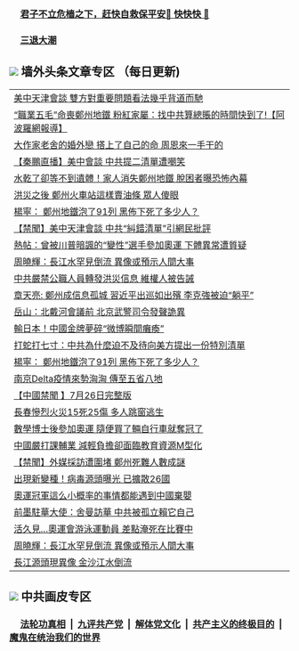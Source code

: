 
 ### &nbsp;&nbsp;&nbsp;&nbsp; [君子不立危樯之下，赶快自救保平安🍎 快快快 📩](https://github.com/pwgy/td/blob/master/README.md)

 ### &nbsp;&nbsp;&nbsp;&nbsp; [三退大潮](https://ww3.xkide.work/?key=zuuelqyfglsfjmgm&pin=65881581&ag=ogQuit&from=pw2) 

## <img src="https://img.icons8.com/cute-clipart/2x/circled-right.png"> 墙外头条文章专区 （每日更新)

<Table>
<tr><td colspan="2" align="left"><a href="https://cdn.cgei.work/?ag=c1473411&key=wjsottsjpndjwfkg&from=pw2">美中天津會談 雙方對重要問題看法幾乎背道而馳
</a></td></tr>
<tr><td colspan="2" align="left"><a href="https://cdn.cgei.work/?ag=c1473499&key=wjsottsjpndjwfkg&from=pw2">“職業五毛”命喪鄭州地鐵 粉紅家屬：找中共算總賬的時間快到了!【阿波羅網報導】
</a></td></tr>
<tr><td colspan="2" align="left"><a href="https://cdn.cgei.work/?ag=c1473517&key=wjsottsjpndjwfkg&from=pw2">大作家老舍的婚外戀 搭上了自己的命 周恩來一手干的
</a></td></tr>
<tr><td colspan="2" align="left"><a href="https://cdn.cgei.work/?ag=c1473523&key=wjsottsjpndjwfkg&from=pw2">【秦鵬直播】美中會談 中共提二清單遭嘲笑
</a></td></tr>
<tr><td colspan="2" align="left"><a href="https://cdn.cgei.work/?ag=c1473536&key=wjsottsjpndjwfkg&from=pw2">水乾了卻等不到遺體！家人消失鄭州地鐵 脫困者曝恐怖內幕
</a></td></tr>
<tr><td colspan="2" align="left"><a href="https://cdn.cgei.work/?ag=c1473486&key=wjsottsjpndjwfkg&from=pw2">洪災之後 鄭州火車站這樣賣油條 眾人傻眼
</a></td></tr>
<tr><td colspan="2" align="left"><a href="https://cdn.cgei.work/?ag=c1473507&key=wjsottsjpndjwfkg&from=pw2">楊寧： 鄭州地鐵泡了91列 黑佈下死了多少人？
</a></td></tr>
<tr><td colspan="2" align="left"><a href="https://cdn.cgei.work/?ag=c1473403&key=wjsottsjpndjwfkg&from=pw2">【禁聞】美中天津會談 中共“糾錯清單”引網民批評
</a></td></tr>
<tr><td colspan="2" align="left"><a href="https://cdn.cgei.work/?ag=c1473442&key=wjsottsjpndjwfkg&from=pw2">熱帖：曾被川普暗諷的“變性”選手參加奧運 下體異常遭質疑
</a></td></tr>
<tr><td colspan="2" align="left"><a href="https://cdn.cgei.work/?ag=c1473539&key=wjsottsjpndjwfkg&from=pw2">周曉輝：長江水罕見倒流 異像或預示人間大事
</a></td></tr>
<tr><td colspan="2" align="left"><a href="https://cdn.cgei.work/?ag=c1473513&key=wjsottsjpndjwfkg&from=pw2">中共嚴禁公職人員轉發洪災信息 維權人被告誡
</a></td></tr>
<tr><td colspan="2" align="left"><a href="https://cdn.cgei.work/?ag=c1473475&key=wjsottsjpndjwfkg&from=pw2">章天亮: 鄭州成信息孤城 習近平出巡如出殯 李克強被迫“躺平”
</a></td></tr>
<tr><td colspan="2" align="left"><a href="https://cdn.cgei.work/?ag=c1473530&key=wjsottsjpndjwfkg&from=pw2">岳山：北戴河會議前 北京武警司令發聲詭異
</a></td></tr>
<tr><td colspan="2" align="left"><a href="https://cdn.cgei.work/?ag=c1473488&key=wjsottsjpndjwfkg&from=pw2">輸日本！中國金牌夢碎“微博瞬間癱瘓”
</a></td></tr>
<tr><td colspan="2" align="left"><a href="https://cdn.cgei.work/?ag=c1473543&key=wjsottsjpndjwfkg&from=pw2">打蛇打七寸：中共為什麼迫不及待向美方提出一份特別清單
</a></td></tr>
<tr><td colspan="2" align="left"><a href="https://cdn.cgei.work/?ag=c1473540&key=wjsottsjpndjwfkg&from=pw2">楊寧： 鄭州地鐵泡了91列 黑佈下死了多少人？
</a></td></tr>
<tr><td colspan="2" align="left"><a href="https://cdn.cgei.work/?ag=c1473401&key=wjsottsjpndjwfkg&from=pw2">南京Delta疫情來勢洶洶 傳至五省八地
</a></td></tr>
<tr><td colspan="2" align="left"><a href="https://cdn.cgei.work/?ag=c1473412&key=wjsottsjpndjwfkg&from=pw2">【中國禁聞 】7月26日完整版
</a></td></tr>
<tr><td colspan="2" align="left"><a href="https://cdn.cgei.work/?ag=c1473501&key=wjsottsjpndjwfkg&from=pw2">長春慘烈火災15死25傷 多人跳窗逃生
</a></td></tr>
<tr><td colspan="2" align="left"><a href="https://cdn.cgei.work/?ag=c1473498&key=wjsottsjpndjwfkg&from=pw2">數學博士後參加奧運 隨便買了輛自行車就奪冠了
</a></td></tr>
<tr><td colspan="2" align="left"><a href="https://cdn.cgei.work/?ag=c1473518&key=wjsottsjpndjwfkg&from=pw2">中國嚴打課輔業 減輕負擔卻面臨教育資源M型化
</a></td></tr>
<tr><td colspan="2" align="left"><a href="https://cdn.cgei.work/?ag=c1473404&key=wjsottsjpndjwfkg&from=pw2">【禁聞】外媒採訪遭圍堵 鄭州死難人數成謎
</a></td></tr>
<tr><td colspan="2" align="left"><a href="https://cdn.cgei.work/?ag=c1473487&key=wjsottsjpndjwfkg&from=pw2">出現新變種！病毒源頭曝光 已擴散26國
</a></td></tr>
<tr><td colspan="2" align="left"><a href="https://cdn.cgei.work/?ag=c1473500&key=wjsottsjpndjwfkg&from=pw2">奧運冠軍這么小概率的事情都能遇到中國棄嬰
</a></td></tr>
<tr><td colspan="2" align="left"><a href="https://cdn.cgei.work/?ag=c1473528&key=wjsottsjpndjwfkg&from=pw2">前墨駐華大使：舍曼訪華 中共被孤立賴它自己
</a></td></tr>
<tr><td colspan="2" align="left"><a href="https://cdn.cgei.work/?ag=c1473496&key=wjsottsjpndjwfkg&from=pw2">活久見…奧運會游泳運動員 差點淹死在比賽中
</a></td></tr>
<tr><td colspan="2" align="left"><a href="https://cdn.cgei.work/?ag=c1473529&key=wjsottsjpndjwfkg&from=pw2">周曉輝：長江水罕見倒流 異像或預示人間大事
</a></td></tr>
<tr><td colspan="2" align="left"><a href="https://cdn.cgei.work/?ag=c1473491&key=wjsottsjpndjwfkg&from=pw2">長江源頭現異像 金沙江水倒流
</a></td></tr>
 </Table>

 ## <img src="https://img.icons8.com/cute-clipart/2x/circled-right.png"> 中共画皮专区
 ### &nbsp;&nbsp;&nbsp;&nbsp; [法轮功真相](https://github.com/begood0513/basic/blob/master/README.md) &nbsp;|&nbsp; [九评共产党](https://github.com/begood0513/9ping.md/blob/master/README.md) &nbsp;|&nbsp; [解体党文化](https://github.com/begood0513/jtdwh.md/blob/master/README.md)   &nbsp;|&nbsp; [共产主义的终极目的](https://github.com/begood0513/gczydzjmd.md/blob/master/README.md) &nbsp;|&nbsp; [魔鬼在统治我们的世界](https://github.com/begood0513/gczydzjmd.md/blob/master/README.md) 
